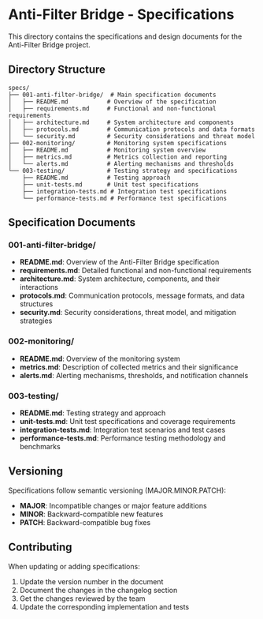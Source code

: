 # Anti-Filter Bridge - Specifications

This directory contains the specifications and design documents for the Anti-Filter Bridge project.

## Directory Structure

```
specs/
├── 001-anti-filter-bridge/  # Main specification documents
│   ├── README.md           # Overview of the specification
│   ├── requirements.md     # Functional and non-functional requirements
│   ├── architecture.md     # System architecture and components
│   ├── protocols.md        # Communication protocols and data formats
│   └── security.md         # Security considerations and threat model
├── 002-monitoring/         # Monitoring system specifications
│   ├── README.md           # Monitoring system overview
│   ├── metrics.md          # Metrics collection and reporting
│   └── alerts.md           # Alerting mechanisms and thresholds
└── 003-testing/            # Testing strategy and specifications
    ├── README.md           # Testing approach
    ├── unit-tests.md       # Unit test specifications
    ├── integration-tests.md # Integration test specifications
    └── performance-tests.md # Performance test specifications
```

## Specification Documents

### 001-anti-filter-bridge/
- **README.md**: Overview of the Anti-Filter Bridge specification
- **requirements.md**: Detailed functional and non-functional requirements
- **architecture.md**: System architecture, components, and their interactions
- **protocols.md**: Communication protocols, message formats, and data structures
- **security.md**: Security considerations, threat model, and mitigation strategies

### 002-monitoring/
- **README.md**: Overview of the monitoring system
- **metrics.md**: Description of collected metrics and their significance
- **alerts.md**: Alerting mechanisms, thresholds, and notification channels

### 003-testing/
- **README.md**: Testing strategy and approach
- **unit-tests.md**: Unit test specifications and coverage requirements
- **integration-tests.md**: Integration test scenarios and test cases
- **performance-tests.md**: Performance testing methodology and benchmarks

## Versioning

Specifications follow semantic versioning (MAJOR.MINOR.PATCH):
- **MAJOR**: Incompatible changes or major feature additions
- **MINOR**: Backward-compatible new features
- **PATCH**: Backward-compatible bug fixes

## Contributing

When updating or adding specifications:
1. Update the version number in the document
2. Document the changes in the changelog section
3. Get the changes reviewed by the team
4. Update the corresponding implementation and tests
